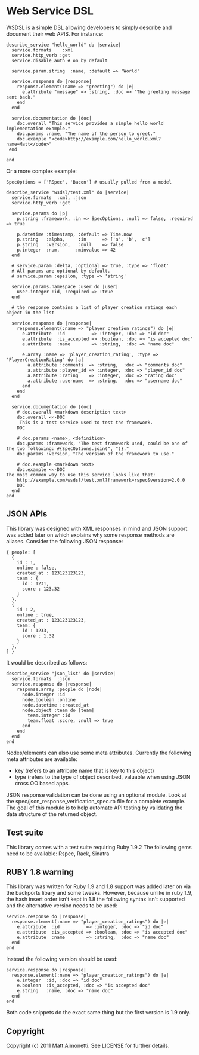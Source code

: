 # Web Service DSL

WSDSL is a simple DSL allowing developers to simply describe and
document their web APIS. For instance:


    describe_service "hello_world" do |service|
      service.formats    :xml
      service.http_verb :get
      service.disable_auth # on by default

      service.param.string  :name, :default => 'World'

      service.response do |response|
        response.element(:name => "greeting") do |e|
          e.attribute "message" => :string, :doc => "The greeting message sent back."
        end
      end

      service.documentation do |doc|
        doc.overall "This service provides a simple hello world implementation example."
        doc.params :name, "The name of the person to greet."
        doc.example "<code>http://example.com/hello_world.xml?name=Matt</code>"
     end

    end


Or a more complex example:

    SpecOptions = ['RSpec', 'Bacon'] # usually pulled from a model

    describe_service "wsdsl/test.xml" do |service|
      service.formats  :xml, :json
      service.http_verb :get
      
      service.params do |p|
        p.string :framework, :in => SpecOptions, :null => false, :required => true
       
        p.datetime :timestamp, :default => Time.now
        p.string   :alpha,     :in      => ['a', 'b', 'c']
        p.string   :version,   :null    => false
        p.integer  :num,      :minvalue => 42
      end
      
      # service.param :delta, :optional => true, :type => 'float'
      # All params are optional by default.
      # service.param :epsilon, :type => 'string'
      
      service.params.namespace :user do |user|
        user.integer :id, :required => :true
      end
      
      # the response contains a list of player creation ratings each object in the list 
      
      service.response do |response|
        response.element(:name => "player_creation_ratings") do |e|
          e.attribute  :id          => :integer, :doc => "id doc"
          e.attribute  :is_accepted => :boolean, :doc => "is accepted doc"
          e.attribute  :name        => :string,  :doc => "name doc"
          
          e.array :name => 'player_creation_rating', :type => 'PlayerCreationRating' do |a|
            a.attribute :comments  => :string,  :doc => "comments doc"
            a.attribute :player_id => :integer, :doc => "player_id doc"
            a.attribute :rating    => :integer, :doc => "rating doc"
            a.attribute :username  => :string,  :doc => "username doc"
          end
        end
      end
      
      service.documentation do |doc|
        # doc.overall <markdown description text>
        doc.overall <<-DOC
         This is a test service used to test the framework.
        DOC
        
        # doc.params <name>, <definition>
        doc.params :framework, "The test framework used, could be one of the two following: #{SpecOptions.join(", ")}."
        doc.params :version, "The version of the framework to use."
        
        # doc.example <markdown text>
        doc.example <<-DOC
    The most common way to use this service looks like that:
        http://example.com/wsdsl/test.xml?framework=rspec&version=2.0.0
        DOC
      end
    end


## JSON APIs

This library was designed with XML responses in mind and JSON support
was added later on which explains why some response methods are aliases.
Consider the following JSON response:

    { people: [ 
      { 
        id : 1, 
        online : false,
        created_at : 123123123123, 
        team : {
          id : 1231,
          score : 123.32
        }
      }, 
      { 
        id : 2, 
        online : true,
        created_at : 123123123123, 
        team: {
          id : 1233,
          score : 1.32
        }
      }, 
    ] }

It would be described as follows:

    describe_service "json_list" do |service|
      service.formats  :json
      service.response do |response|
        response.array :people do |node|
          node.integer :id
          node.boolean :online
          node.datetime :created_at
          node.object :team do |team|
            team.integer :id
            team.float :score, :null => true
          end
        end
      end
    end

Nodes/elements can also use some meta attributes. Currently the
following meta attributes are available:

* key (refers to an attribute name that is key to this object)
* type (refers to the type of object described, valuable when using JSON
  cross OO based apps.

JSON response validation can be done using an optional module.
Look at the spec/json_response_verification_spec.rb file for a complete
example. The goal of this module is to help automate API testing by
validating the data structure of the returned object.

## Test suite

This library comes with a test suite requiring Ruby 1.9.2
The following gems need to be available:
Rspec, Rack, Sinatra

## RUBY 1.8 warning

This library was written for Ruby 1.9 and 1.8 support was added later on
via the backports libary and some tweaks. However, because unlike in
ruby 1.9, the hash insert order isn't kept in 1.8 the following syntax
isn't supported and the alternative version needs to be used:

    service.response do |response|
      response.element(:name => "player_creation_ratings") do |e|
        e.attribute  :id          => :integer, :doc => "id doc"
        e.attribute  :is_accepted => :boolean, :doc => "is accepted doc"
        e.attribute  :name        => :string,  :doc => "name doc"
      end
    end

Instead the following version should be used:

    service.response do |response|
      response.element(:name => "player_creation_ratings") do |e|
        e.integer  :id, :doc => "id doc"
        e.boolean  :is_accepted, :doc => "is accepted doc"
        e.string   :name, :doc => "name doc"
      end
    end

Both code snippets do the exact same thing but the first version is 1.9
only.



## Copyright

Copyright (c) 2011 Matt Aimonetti. See LICENSE for
further details.
